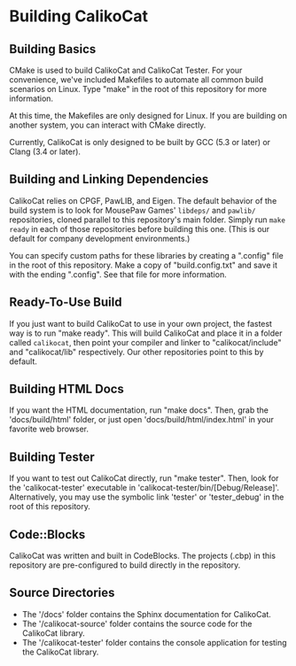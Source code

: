 # Building CalikoCat

## Building Basics

CMake is used to build CalikoCat and CalikoCat Tester. For your convenience,
we've included Makefiles to automate all common build scenarios on Linux.
Type "make" in the root of this repository for more information.

At this time, the Makefiles are only designed for Linux. If you are building
on another system, you can interact with CMake directly.

Currently, CalikoCat is only designed to be built by GCC (5.3 or later) or
Clang (3.4 or later).

## Building and Linking Dependencies

CalikoCat relies on CPGF, PawLIB, and Eigen. The default behavior of the build
system is to look for MousePaw Games' `libdeps/` and `pawlib/` repositories,
cloned parallel to this repository's main folder. Simply run `make ready` in
each of those repositories before building this one. (This is our default for
company development environments.)

You can specify custom paths for these libraries by creating a ".config" file
in the root of this repository. Make a copy of "build.config.txt" and save it
with the ending ".config". See that file for more information.

## Ready-To-Use Build

If you just want to build CalikoCat to use in your own project, the fastest way
is to run "make ready". This will build CalikoCat and place it in a folder
called `calikocat`, then point your compiler and linker to "calikocat/include"
and "calikocat/lib" respectively. Our other repositories point to this by
default.

## Building HTML Docs

If you want the HTML documentation, run "make docs". Then, grab the
'docs/build/html' folder, or just open 'docs/build/html/index.html' in
your favorite web browser.

## Building Tester

If you want to test out CalikoCat directly, run "make tester". Then, look
for the 'calikocat-tester' executable in 'calikocat-tester/bin/[Debug/Release]'.
Alternatively, you may use the symbolic link 'tester' or 'tester_debug'
in the root of this repository.

## Code::Blocks

CalikoCat was written and built in CodeBlocks. The projects (.cbp) in this
repository are pre-configured to build directly in the repository.

## Source Directories

- The '/docs' folder contains the Sphinx documentation for CalikoCat.
- The '/calikocat-source' folder contains the source code for the CalikoCat
  library.
- The '/calikocat-tester' folder contains the console application for testing
  the CalikoCat library.
